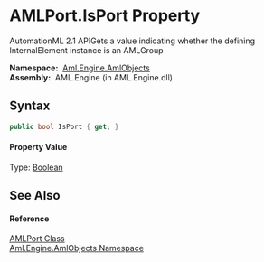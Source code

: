 AMLPort.IsPort Property
=======================
AutomationML 2.1 APIGets a value indicating whether the defining InternalElement instance is an AMLGroup

  **Namespace:**  [Aml.Engine.AmlObjects][1]  
  **Assembly:**  AML.Engine (in AML.Engine.dll)

Syntax
------

```csharp
public bool IsPort { get; }
```

#### Property Value
Type: [Boolean][2]

See Also
--------

#### Reference
[AMLPort Class][3]  
[Aml.Engine.AmlObjects Namespace][1]  

[1]: ../README.md
[2]: https://docs.microsoft.com/dotnet/api/system.boolean
[3]: README.md
[4]: https://www.automationml.org
[5]: ../../icons/logoShade.png